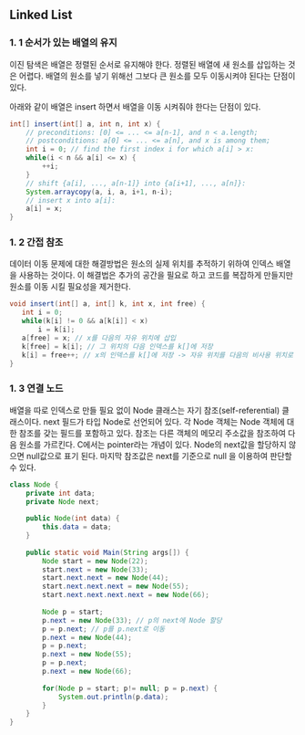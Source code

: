 ## Linked List

### 1. 1 순서가 있는 배열의 유지

이진 탐색은 배열은 정렬된 순서로 유지해야 한다. 정렬된 배열에 새 원소를 삽입하는 것은 어렵다. 배열의 원소를 넣기 위해선 그보다 큰 원소를 모두 이동시켜야 된다는 단점이 있다. 

아래와 같이 배열은 insert 하면서 배열을 이동 시켜줘야 한다는 단점이 있다. 

```java
int[] insert(int[] a, int n, int x) {
    // preconditions: [0] <= ... <= a[n-1], and n < a.length;
    // postconditions: a[0] <= ... <= a[n], and x is among them;
    int i = 0; // find the first index i for which a[i] > x:
    while(i < n && a[i] <= x) {
        ++i;
    }
    // shift {a[i], ..., a[n-1]} into {a[i+1], ..., a[n]}:
    System.arraycopy(a, i, a, i+1, n-i);
    // insert x into a[i]:
    a[i] = x;
}
```

### 1. 2 간접 참조

데이터 이동 문제에 대한 해결방법은 원소의 실제 위치를 추적하기 위하여 인덱스 배열을 사용하는 것이다. 이 해결법은 추가의 공간을 필요로 하고 코드를 복잡하게 만들지만 원소를 이동 시킬 필요성을 제거한다. 

 ```java
void insert(int[] a, int[] k, int x, int free) {
    int i = 0;
    while(k[i] != 0 && a[k[i]] < x)
    	i = k[i];
    a[free] = x; // x를 다음의 자유 위치에 삽입
    k[free] = k[i]; // 그 위치의 다음 인덱스를 k[]에 저장
    k[i] = free++; // x의 인덱스를 k[]에 저장 -> 자유 위치를 다음의 비사용 위치로 전진
}
 ```

### 1. 3 연결 노드

배열을 따로 인덱스로 만들 필요 없이 Node 클래스는 자기 참조(self-referential) 클래스이다. next 필드가 타입 Node로 선언되어 있다. 각 Node 객체는 Node 객체에 대한 참조를 갖는 필드를 포함하고 있다. 참조는 다른 객체의 메모리 주소값을 참조하여 다음 원소를 가르킨다. C에서는 pointer라는 개념이 있다. Node의 next값을 할당하지 않으면 null값으로 표기 된다. 마지막 참조값은 next를 기준으로 null 을 이용하여 판단할 수 있다. 

```java
class Node {
    private int data;
    private Node next;
    
    public Node(int data) {
        this.data = data;
    }
    
    public static void Main(String args[]) {
        Node start = new Node(22);
        start.next = new Node(33);
        start.next.next = new Node(44);
        start.next.next.next = new Node(55);
        start.next.next.next.next = new Node(66);
        
        Node p = start;
        p.next = new Node(33); // p의 next에 Node 할당
        p = p.next; // p를 p.next로 이동
        p.next = new Node(44);
        p = p.next;
        p.next = new Node(55);
        p = p.next;
        p.next = new Node(66);
        
        for(Node p = start; p!= null; p = p.next) {
            System.out.println(p.data);
        }
	}
}

```

